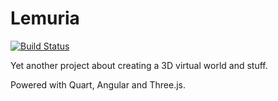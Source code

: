 # Lemuria

[![Build Status](https://travis-ci.com/7185/lemuria.svg?branch=master)](https://travis-ci.com/7185/lemuria)

Yet another project about creating a 3D virtual world and stuff.

Powered with Quart, Angular and Three.js.
